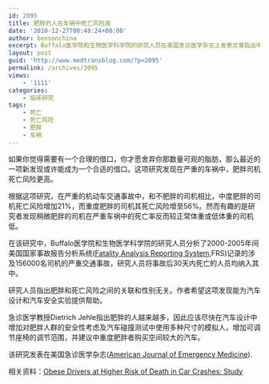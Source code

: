 ```yaml
---
id: 2095
title: 肥胖的人在车祸中死亡风险高
date: '2010-12-27T00:48:24+00:00'
author: bensonchina
excerpt: Buffalo医学院和生物医学科学院的研究人员在美国急诊医学杂志上发表文章指出中度和重度肥胖的人在重度车祸中死亡风险较不肥胖或轻度肥胖的人高。
layout: post
guid: 'http://www.medtransblog.com/?p=2095'
permalink: /archives/2095
views:
    - '1111'
categories:
    - 临床研究
tags:
    - 死亡
    - 死亡风险
    - 肥胖
    - 车祸
---
```


如果你觉得需要有一个合理的借口，你才愿舍弃你那数量可观的脂肪，那么最近的一项新发现或许能成为一个合适的借口。这项研究发现在严重的车祸中，肥胖司机死亡风险更高。

根据这项研究，在严重的机动车交通事故中，和不肥胖的司机相比，中度肥胖的司机死亡风险增加21%，而重度肥胖的司机其死亡风险增至56%。然而有趣的是研究者发现稍微肥胖的司机在严重车祸中的死亡率反而较正常体重或低体重的司机低。

在该研究中，Buffalo医学院和生物医学科学院的研究人员分析了2000-2005年间美国国家事故报告分析系统([Fatality Analysis Reporting System](http://www.nhtsa.gov/people/ncsa/fars.html),FRS)记录的涉及156000名司机的严重交通事故，研究人员将事故后30天内死亡的人员均纳入其中。

研究人员指出肥胖和死亡风险之间的关联和性别无关。作者希望这项发现能为汽车设计和汽车安全实验提供帮助。

急诊医学教授Dietrich Jehle指出肥胖的人越来越多，因此应该尽快在汽车设计中增加对肥胖人群的安全性考虑及汽车碰撞测试中使用多种尺寸的模拟人，增加可调节座椅的调节范围，并建议中重度肥胖者购买空间较大的汽车。

该研究发表在美国急诊医学杂志([American Journal of Emergency Medicine](http://www.ajemjournal.com/)).

相关资料：[Obese Drivers at Higher Risk of Death in Car Crashes: Study](http://www.nlm.nih.gov/medlineplus/news/fullstory_106979.html)